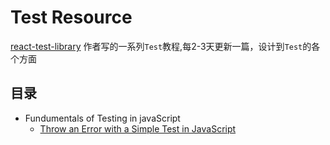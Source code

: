 # Test Resource

[react-test-library](https://github.com/kentcdodds/react-testing-library) 作者写的一系列`Test`教程,每2-3天更新一篇，设计到`Test`的各个方面

## 目录

+ Fundumentals of Testing in javaScript
  + [Throw an Error with a Simple Test in JavaScript](./Fundumentals/ThrowAnError.md)
